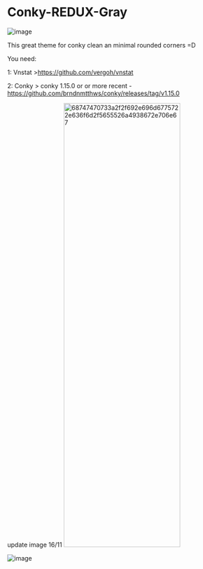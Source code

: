 # Conky-REDUX-Gray
![image](https://i.imgur.com/rdGjvi2.png)

This great theme for conky clean an minimal rounded corners =D

You need:

1:  Vnstat >https://github.com/vergoh/vnstat

2:  Conky  > conky 1.15.0 or or more recent - https://github.com/brndnmtthws/conky/releases/tag/v1.15.0

update image 16/11
<img width="266" height="1015" alt="68747470733a2f2f692e696d6775722e636f6d2f5655526a4938672e706e67" src="https://github.com/user-attachments/assets/f15f3aed-6232-4815-b591-62c5e33d063d" />

![image](https://i.imgur.com/nwrUusG.png)




